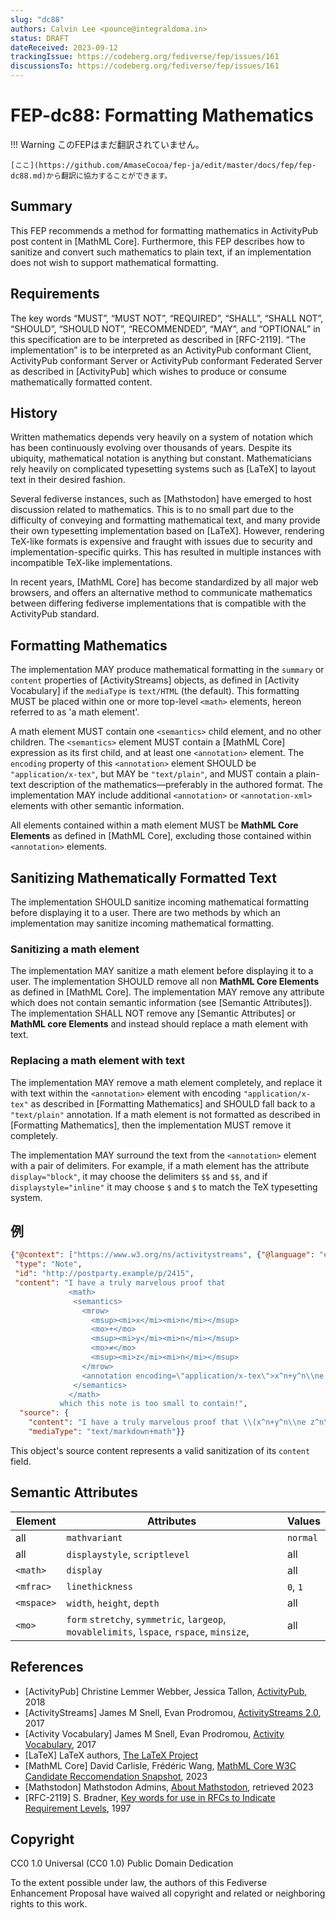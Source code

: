 ```yaml
---
slug: "dc88"
authors: Calvin Lee <pounce@integraldoma.in>
status: DRAFT
dateReceived: 2023-09-12
trackingIssue: https://codeberg.org/fediverse/fep/issues/161
discussionsTo: https://codeberg.org/fediverse/fep/issues/161
---
```

# FEP-dc88: Formatting Mathematics
!!! Warning
    このFEPはまだ翻訳されていません。

    [ここ](https://github.com/AmaseCocoa/fep-ja/edit/master/docs/fep/fep-dc88.md)から翻訳に協力することができます。


## Summary

This FEP recommends a method for formatting mathematics in ActivityPub
post content in [MathML Core]. Furthermore, this FEP describes how to
sanitize and convert such mathematics to plain text, if an
implementation does not wish to support mathematical formatting.


## Requirements

The key words “MUST”, “MUST NOT”, “REQUIRED”, “SHALL”, “SHALL NOT”,
“SHOULD”, “SHOULD NOT”, “RECOMMENDED”, “MAY”, and “OPTIONAL” in this
specification are to be interpreted as described in [RFC-2119]. “The
implementation” is to be interpreted as an ActivityPub conformant
Client, ActivityPub conformant Server or ActivityPub conformant
Federated Server as described in [ActivityPub] which wishes to produce
or consume mathematically formatted content.


## History

Written mathematics depends very heavily on a system of notation which
has been continuously evolving over thousands of years. Despite its
ubiquity, mathematical notation is anything but constant. Mathematicians
rely heavily on complicated typesetting systems such as [LaTeX] to
layout text in their desired fashion.

Several fediverse instances, such as [Mathstodon] have emerged to host
discussion related to mathematics. This is to no small part due to the
difficulty of conveying and formatting mathematical text, and many
provide their own typesetting implementation based on [LaTeX]. However,
rendering TeX-like formats is expensive and fraught with issues due to
security and implementation-specific quirks. This has resulted in
multiple instances with incompatible TeX-like implementations.

In recent years, [MathML Core] has become standardized by all major web
browsers, and offers an alternative method to communicate mathematics
between differing fediverse implementations that is compatible with the
ActivityPub standard.


## Formatting Mathematics

The implementation MAY produce mathematical formatting in the
`summary` or `content` properties of [ActivityStreams] objects, as
defined in [Activity Vocabulary] if the `mediaType` is `text/HTML` (the
default). This formatting MUST be placed within one or more top-level
`<math>` elements, hereon referred to as 'a math element'.

A math element MUST contain one `<semantics>` child element, and no
other children. The `<semantics>` element MUST contain a [MathML Core]
expression as its first child, and at least one `<annotation>` element.
The `encoding` property of this `<annotation>` element SHOULD be
`"application/x-tex"`, but MAY be `"text/plain"`, and MUST contain
a plain-text description of the mathematics—preferably in the authored
format. The implementation MAY include additional `<annotation>` or
`<annotation-xml>` elements with other semantic information.

All elements contained within a math element MUST be **MathML Core
Elements** as defined in [MathML Core], excluding those contained within
`<annotation>` elements.


## Sanitizing Mathematically Formatted Text

The implementation SHOULD sanitize incoming mathematical formatting
before displaying it to a user. There are two methods by which an
implementation may sanitize incoming mathematical formatting.


### Sanitizing a math element

The implementation MAY sanitize a math element before displaying it to
a user. The implementation SHOULD remove all non **MathML Core
Elements** as defined in [MathML Core]. The implementation MAY remove
any attribute which does not contain semantic information (see [Semantic
Attributes]). The implementation SHALL NOT remove any [Semantic
Attributes] or **MathML core Elements** and instead should replace
a math element with text.


### Replacing a math element with text

The implementation MAY remove a math element completely, and replace it
with text within the `<annotation>` element with encoding
`"application/x-tex"` as described in [Formatting Mathematics] and
SHOULD fall back to a `"text/plain"` annotation. If a math element is
not formatted as described in [Formatting Mathematics], then the
implementation MUST remove it completely.

The implementation MAY surround the text from the `<annotation>` element
with a pair of delimiters. For example, if a math element has the
attribute `display="block"`, it may choose the delimiters `$$` and `$$`,
and if `displaystyle="inline"` it may choose `$` and `$` to match the
TeX typesetting system. 

## 例
```json
{"@context": ["https://www.w3.org/ns/activitystreams", {"@language": "en"}],
 "type": "Note",
 "id": "http://postparty.example/p/2415",
 "content": "I have a truly marvelous proof that
             <math>
              <semantics>
                <mrow>
                  <msup><mi>x</mi><mi>n</mi></msup>
                  <mo>+</mo>
                  <msup><mi>y</mi><mi>n</mi></msup>
                  <mo>≠</mo>
                  <msup><mi>z</mi><mi>n</mi></msup>
                </mrow>
                <annotation encoding=\"application/x-tex\">x^n+y^n\\ne z^n</annotation>
              </semantics>
             </math>
           which this note is too small to contain!",
  "source": {
    "content": "I have a truly marvelous proof that \\(x^n+y^n\\ne z^n\\) which this note is too small to contain!",
    "mediaType": "text/markdown+math"}}
```

This object's source content represents a valid sanitization of its
`content` field.


## Semantic Attributes

| Element   | Attributes                    | Values           |
| -------   | ------------                  | ---------------- |
| all       | `mathvariant`                 | `normal`         |
| all       | `displaystyle`, `scriptlevel` | all              |
| `<math>`  | `display`                     | all              |
| `<mfrac>` | `linethickness`               | `0`, `1`         |
| `<mspace>`| `width`, `height`, `depth`    | all              |
| `<mo>`    | `form` `stretchy`, `symmetric`, `largeop`, `movablelimits`, `lspace`, `rspace`, `minsize`, | all              |


## References

- [ActivityPub] Christine Lemmer Webber, Jessica Tallon, [ActivityPub](https://www.w3.org/TR/activitypub/), 2018
- [ActivityStreams] James M Snell, Evan Prodromou, [ActivityStreams 2.0](https://www.w3.org/TR/activitystreams-core), 2017
- [Activity Vocabulary] James M Snell, Evan Prodromou, [Activity Vocabulary](https://www.w3.org/TR/activitystreams-vocabulary/), 2017
- [LaTeX] LaTeX authors, [The LaTeX Project](https://www.latex-project.org)
- [MathML Core] David Carlisle, Frédéric Wang, [MathML Core W3C Candidate Reccomendation Snapshot](https://w3c.github.io/mathml-core/), 2023
- [Mathstodon] Mathstodon Admins, [About Mathstodon](https://mathstodon.xyz/about), retrieved 2023
- [RFC-2119] S. Bradner, [Key words for use in RFCs to Indicate Requirement Levels](https://datatracker.ietf.org/doc/html/rfc2119), 1997


## Copyright

CC0 1.0 Universal (CC0 1.0) Public Domain Dedication 

To the extent possible under law, the authors of this Fediverse Enhancement Proposal have waived all copyright and related or neighboring rights to this work.
